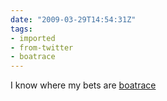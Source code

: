 ```yaml
---
date: "2009-03-29T14:54:31Z"
tags:
- imported
- from-twitter
- boatrace
---
```

I know where my bets are [boatrace](/tags/boatrace)
